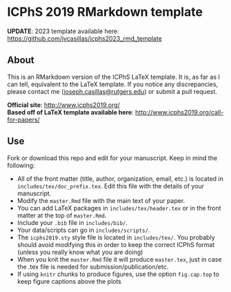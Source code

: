 # ICPhS 2019 RMarkdown template

**UPDATE**: 2023 template available here: https://github.com/jvcasillas/icphs2023_rmd_template

## About

This is an RMarkdown version of the ICPhS LaTeX template. It is, as far as I 
can tell, equivalent to the LaTeX template. If you notice any discrepancies, 
please contact me (joseph.casillas@rutgers.edu) or submit a pull request. 

**Official site**: http://www.icphs2019.org/  
**Based off of LaTeX template available here**: http://www.icphs2019.org/call-for-papers/  
## Use

Fork or download this repo and edit for your manuscript. Keep in mind the 
following: 

- All of the front matter (title, author, organization, email, etc.) is located 
in `includes/tex/doc_prefix.tex`. Edit this file with the details of your 
manuscript. 
- Modify the `master.Rmd` file with the main text of your paper. 
- You can add LaTeX packages in `includes/tex/header.tex` or in the front 
matter at the top of `master.Rmd`. 
- Include your `.bib` file in `includes/bib/`. 
- Your data/scripts can go in `includes/scripts/`. 
- The `icphs2019.sty` style file is located in `includes/tex/`. You probably 
should avoid modifying this in order to keep the correct ICPhS format (unless 
you really know what you are doing)
- When you knit the `master.Rmd` file it will produce `master.tex`, just in case 
the .tex file is needed for submission/publication/etc.
- If using `knitr` chunks to produce figures, use the option `fig.cap.top` to 
keep figure captions above the plots
